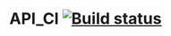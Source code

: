 # API_CI [![Build status](https://ci.appveyor.com/api/projects/status/x4m9jvgr8wwpow31/branch/master?svg=true)](https://ci.appveyor.com/project/Butukhanov/api-ci/branch/master)

